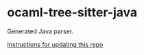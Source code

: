 # ocaml-tree-sitter-java

Generated Java parser.

[Instructions for updating this repo](https://github.com/returntocorp/ocaml-tree-sitter-languages/blob/main/doc/release.md)
